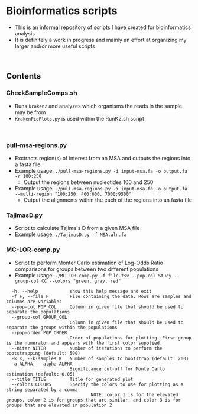 # Bioinformatics scripts

- This is an informal repository of scripts I have created for bioinformatics analysis
- It is definitely a work in progress and mainly an effort at organizing my larger and/or more useful scripts

<br>

## Contents

### CheckSampleComps.sh
- Runs `kraken2` and analyzes which organisms the reads in the sample may be from
- `KrakenPiePlots.py` is used within the RunK2.sh script

<br>

### pull-msa-regions.py
- Exctracts region(s) of interest from an MSA and outputs the regions into a fasta file
- Example usage: `./pull-msa-regions.py -i input-msa.fa -o output.fa -r 100:250`
  - Output the regions between nucleotides 100 and 250
- Example usage: `./pull-msa-regions.py -i input-msa.fa -o output.fa --multi-region "100:250, 400:600, 7000:9500"`
  - Output the alignments within the each of the regions into an fasta file

### TajimasD.py
- Script to calculate Tajima's D from a given MSA file
- Example usage: `./TajimasD.py -f MSA.aln.fa`

### MC-LOR-comp.py
- Script to perform Monter Carlo estimation of Log-Odds Ratio comparisons for groups between two different populations
- Example usage: `./MC-LOR-comp.py -f file.tsv --pop-col Study --group-col CC --colors "green, gray, red"`

```text
  -h, --help            show this help message and exit
  -f F, --file F        File containing the data. Rows are samples and columns are variables
  --pop-col POP_COL     Column in given file that should be used to separate the populations
  --group-col GROUP_COL
                        Column in given file that should be used to separate the groups within the populations
  --pop-order POP_ORDER
                        Order of populations for plotting. First group is the numerator and appears with the first color supplied.
  --niter NITER         Number of iterations to perform the bootstrapping (default: 500)
  -k K, --k-samples K   Number of samples to bootstrap (default: 200)
  -a ALPHA, --alpha ALPHA
                        Significance cut-off for Monte Carlo estimation (default: 0.05)
  --title TITLE         Title for generated plot
  --colors COLORS       Specify the colors to use for plotting as a string separated by a comma
                                NOTE: color 1 is for the elevated groups, color 2 is for groups that are similar, and color 3 is for groups that are elevated in population 2
```
